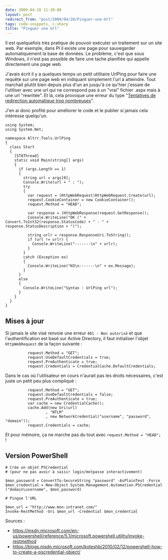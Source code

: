 ```yaml
---
date: 2009-04-28 11:30:00
layout: post
redirect_from: "post/2009/04/28/Pinguer-une-Url"
tags: code-snippets, c-sharp
title: "Pinguer une Url"
---
```


Il est quelquefois très pratique de pouvoir exécuter un traitement sur un
site web. Par exemple, dans PI il existe une page pour sauvegarder
automatiquement la base de données. Le problème, c'est que sous Windows, il
n'est pas possible de faire une tache planifiée qui appelle directement une
page web.

J'avais écrit il y a quelques temps un petit utilitaire UrlPing pour faire
une requête sur une page web en indiquant simplement l'url à atteindre. Tout
marchait plutôt bien depuis plus d'un an jusqu'à ce qu'hier j'essaie de
l'utiliser avec une url qui ne correspond pas à un "vrai" fichier .aspx mais à
une url "rewritée". Et là, cela provoque une erreur du type "[Tentatives de redirection
automatique trop nombreuses](http://stackoverflow.com/questions/518181/too-many-automatic-redirections-were-attempted-error-message-when-using-a-httpweb)".

J'en ai donc profité pour améliorer le code et le publier si jamais cela
intéresse quelqu'un.

```
using System;
using System.Net;

namespace Altrr.Tools.UrlPing
{
  class Start
  {
    [STAThread]
    static void Main(string[] args)
    {
      if (args.Length == 1)
      {
        string url = args[0];
        Console.Write(url + " : ");
        try
        {
          var request = (HttpWebRequest)HttpWebRequest.Create(url);
          request.CookieContainer = new CookieContainer();
          request.Method = "HEAD";

          var response = (HttpWebResponse)request.GetResponse();
          Console.WriteLine("OK (" + Convert.ToInt32(response.StatusCode) + " - " + response.StatusDescription + ")");

          string urlr = response.ResponseUri.ToString();
          if (url != urlr) {
            Console.WriteLine("-------\n" + urlr);
          }
        }
        catch (Exception ex)
        {
          Console.WriteLine("KO\n-------\n" + ex.Message);
        }
      }
      else
      {
        Console.WriteLine("Syntax : UrlPing url");
      }
    }
  }
}
```

## Mises à jour

Si jamais le site visé renvoie une erreur `401 - Non autorisé` et que
l'authentification est basé sur Active Directory, il faut initialiser l'objet
`HttpWebRequest` de la façon suivante :

```
          request.Method = "GET";
          request.UseDefaultCredentials = true;
          request.PreAuthenticate = true;
          request.Credentials = CredentialCache.DefaultCredentials;
```

Dans le cas où l'utilisateur en cours n'aurait pas les droits nécessaires, c'est
juste un petit peu plus compliqué :

```
          request.Method = "GET";
          request.UseDefaultCredentials = false;
          request.PreAuthenticate = true;
          var cache = new CredentialCache();
          cache.Add(new Uri(url)
                  , "NTLM"
                  , new NetworkCredential("username", "password", "domain"));
          request.Credentials = cache;
```

Et pour mémoire, ça ne marche pas du tout avec `request.Method = "HEAD";` !

## Version PowerShell

```
# Crée un objet PSCredential
# (pour ne pas avoir à saisir login/motpasse interactivement)

$mon_password = ConvertTo-SecureString "password" -AsPlainText -Force
$mon_credential = New-Object System.Management.Automation.PSCredential ("domain\username", $mon_password)

# Pingue l'URL

$mon_url = "http://www.mon-intranet.com/"
Invoke-RestMethod -Uri $mon_url -Credential $mon_credential
```

Sources :

* <https://msdn.microsoft.com/en-us/powershell/reference/5.1/microsoft.powershell.utility/invoke-restmethod>
* <https://blogs.msdn.microsoft.com/koteshb/2010/02/12/powershell-how-to-create-a-pscredential-object/>
